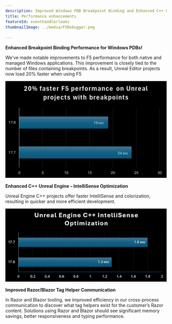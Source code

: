 ```yaml
---
description: Improved Windows PDB Breakpoint Binding and Enhanced C++ Unreal Engine Project IntelliSense Performance, among other enhancements.
title: Performance enhancements
featureId: eventhandlerleaks
thumbnailImage: ../media/F5Debugger.png

---
```



**Enhanced Breakpoint Binding Performance for Windows PDBs!**

We've made notable improvements to F5 performance for both native and managed Windows applications. This improvement is closely tied to the number of files containing breakpoints.  As a result, Unreal Editor projects now load 20% faster when using F5

![Improved Breaking Binding Performance](../media/F5Debugger.png "Improved Breaking Binding Performance")


**Enhanced C++ Unreal Engine – IntelliSense Optimization**

Unreal Engine C++ projects offer faster IntelliSense and colorization, resulting in quicker and more efficient development. 


![Improved IntelliSense](../media/17.8Intellisense.png "Improved IntelliSense")



**Improved Razor/Blazor Tag Helper Communication**

In Razor and Blazor tooling, we improved efficiency in our cross-process communication to discover what tag helpers exist for the customer’s Razor content.   Solutions using Razor and Blazor should see significant memory savings,  better responsiveness and typing performance.
